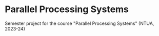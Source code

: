 # Parallel Processing Systems

Semester project for the course "Parallel Processing Systems" (NTUA, 2023-24)
